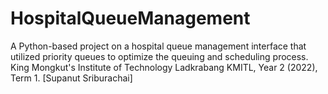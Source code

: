 # HospitalQueueManagement
A Python-based project on a hospital queue management interface that utilized priority queues to optimize the queuing and scheduling process.
King Mongkut's Institute of Technology Ladkrabang KMITL,
Year 2 (2022), Term 1.
[Supanut Sriburachai]
